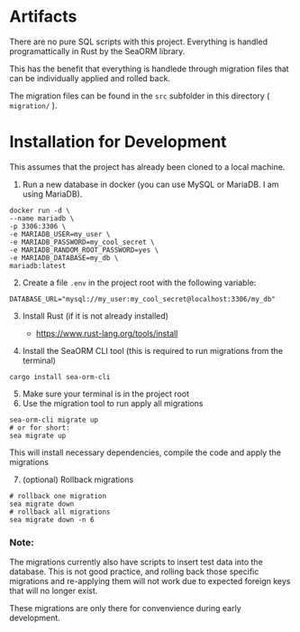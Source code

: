 # Artifacts
There are no pure SQL scripts with this project. Everything is handled programattically in Rust by the SeaORM library. 

This has the benefit that everything is handlede through migration files that can be individually applied and rolled back.

The migration files can be found in the `src` subfolder in this directory ( `migration/` ).

# Installation for Development

This assumes that the project has already been cloned to a local machine.

1. Run a new database in docker (you can use MySQL or MariaDB. I am using MariaDB).

```shell
docker run -d \
--name mariadb \
-p 3306:3306 \
-e MARIADB_USER=my_user \
-e MARIADB_PASSWORD=my_cool_secret \
-e MARIADB_RANDOM_ROOT_PASSWORD=yes \
-e MARIADB_DATABASE=my_db \
mariadb:latest
```

2. Create a file `.env` in the project root with the following variable:
```.env
DATABASE_URL="mysql://my_user:my_cool_secret@localhost:3306/my_db"
```

3. Install Rust (if it is not already installed)
    - https://www.rust-lang.org/tools/install 

4. Install the SeaORM CLI tool (this is required to run migrations from the terminal)
```shell
cargo install sea-orm-cli
```

5. Make sure your terminal is in the project root
6. Use the migration tool to run apply all migrations
```shell
sea-orm-cli migrate up
# or for short:
sea migrate up
```
This will install necessary dependencies, compile the code and apply the migrations

7. (optional) Rollback migrations
```shell
# rollback one migration
sea migrate down
# rollback all migrations
sea migrate down -n 6
```

### Note:
The migrations currently also have scripts to insert test data into the database. This is not good practice, and rolling back those specific migrations and re-applying them will not work due to expected foreign keys that will no longer exist.

These migrations are only there for convenvience during early development.